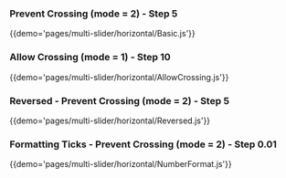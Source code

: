 ### Prevent Crossing (mode = 2) - Step 5 
{{demo='pages/multi-slider/horizontal/Basic.js'}}

### Allow Crossing (mode = 1) - Step 10
{{demo='pages/multi-slider/horizontal/AllowCrossing.js'}}

### Reversed - Prevent Crossing (mode = 2) - Step 5 
{{demo='pages/multi-slider/horizontal/Reversed.js'}}

### Formatting Ticks - Prevent Crossing (mode = 2) - Step 0.01
{{demo='pages/multi-slider/horizontal/NumberFormat.js'}}
